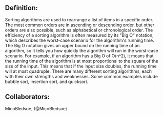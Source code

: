 ## Definition: 
Sorting algorithms are used to rearrange a list of items in a specific order. The most common orders are in ascending or descending order, but other orders are also possible, such as alphabetical or chronological order. The efficiency of a sorting algorithm is often measured by its "Big O" notation, which describes the worst-case scenario for the algorithm's running time. The Big O notation gives an upper bound on the running time of an algorithm, so it tells you how quickly the algorithm will run in the worst-case scenario. For example, if an algorithm has a Big O of O(n^2), it means that the running time of the algorithm is at most proportional to the square of the size of the input. This means that if the input size doubles, the running time will at most quadruple. There are many different sorting algorithms, each with their own strengths and weaknesses. Some common examples include bubble sort, insertion sort, and quicksort.

## Collaborators: 
MicoBledsoe; (@MicoBledsoe)
